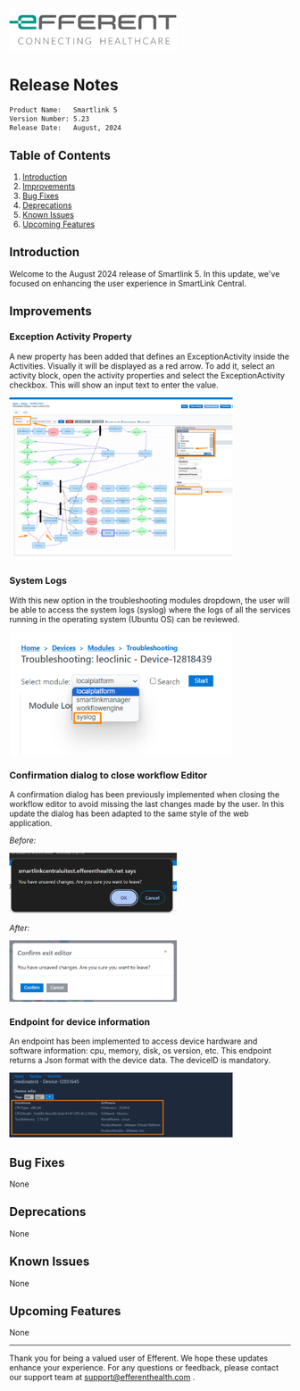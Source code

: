 <img class="logo" width="300" alt="logo" src="../../efferent_logo.png" />

<br/>

# Release Notes

```
Product Name:   Smartlink 5
Version Number: 5.23
Release Date:   August, 2024
```

## Table of Contents

1. [Introduction](#introduction)
2. [Improvements](#improvements)
3. [Bug Fixes](#bug-fixes)
4. [Deprecations](#deprecations)
5. [Known Issues](#known-issues)
6. [Upcoming Features](#upcoming-features)

## Introduction

Welcome to the August 2024 release of Smartlink 5. In this update, we've focused on enhancing the user experience in SmartLink Central.


## Improvements

### Exception Activity Property

A new property has been added that defines an ExceptionActivity inside the Activities. Visually it will be displayed as a red arrow. To add it, select an activity block, open the activity properties and select the ExceptionActivity checkbox. This will show an input text to enter the value.

<img width= 400 src="i1.png">

### System Logs

With this new option in the troubleshooting modules dropdown, the user will be able to access the system logs (syslog) where the logs of all the services running in the operating system (Ubuntu OS) can be reviewed.

<img width= 400 src="i2.png">

### Confirmation dialog to close workflow Editor

A confirmation dialog has been previously implemented when closing the workflow editor to avoid missing the last changes made by the user. In this update the dialog has been adapted to the same style of the web application.

_Before:_

<img width= 300 src="i3.1.png">

_After:_

<img width= 300 src="i3.2.png">

### Endpoint for device information

An endpoint has been implemented to access device hardware and software information: cpu, memory, disk, os version, etc. This endpoint returns a Json format with the device data. The deviceID is mandatory.

<img width= 400 src="i4.png">

## Bug Fixes

None

## Deprecations

None

## Known Issues

None

## Upcoming Features

None

---

Thank you for being a valued user of Efferent. We hope these updates enhance your experience. For any questions or feedback, please contact our support team at support@efferenthealth.com .